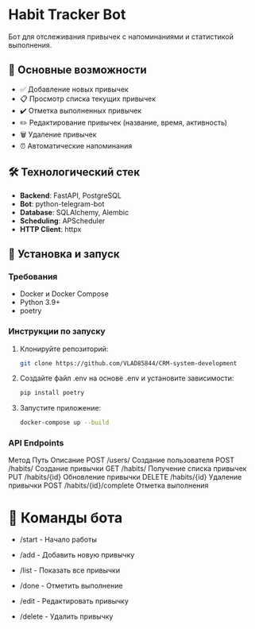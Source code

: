 # Habit Tracker Bot

Бот для отслеживания привычек с напоминаниями и статистикой выполнения.

## 📌 Основные возможности

- ✅ Добавление новых привычек
- 📋 Просмотр списка текущих привычек
- ✔️ Отметка выполненных привычек
- ✏️ Редактирование привычек (название, время, активность)
- 🗑️ Удаление привычек
- ⏰ Автоматические напоминания

## 🛠 Технологический стек

- **Backend**: FastAPI, PostgreSQL
- **Bot**: python-telegram-bot
- **Database**: SQLAlchemy, Alembic
- **Scheduling**: APScheduler
- **HTTP Client**: httpx

## 🚀 Установка и запуск

### Требования
- Docker и Docker Compose
- Python 3.9+
- poetry

### Инструкции по запуску

1. Клонируйте репозиторий:

   ```bash
   git clone https://github.com/VLAD85844/CRM-system-development

2. Создайте файл .env на основе .env и установите зависимости:

   ```bash
   pip install poetry

3. Запустите приложение:

    ```bash
   docker-compose up --build
   

### API Endpoints

Метод	        Путь	             Описание 
POST	/users/	                Создание пользователя
POST	/habits/	            Создание привычки
GET	    /habits/	            Получение списка привычек
PUT	    /habits/{id}	        Обновление привычки
DELETE	/habits/{id}	        Удаление привычки
POST	/habits/{id}/complete	Отметка выполнения

# 🤖 Команды бота

- /start - Начало работы

- /add - Добавить новую привычку

- /list - Показать все привычки

- /done - Отметить выполнение

- /edit - Редактировать привычку

- /delete - Удалить привычку